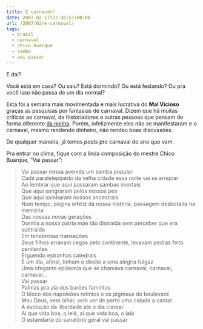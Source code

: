 ```yaml
---
title: É carnaval!
date: 2007-02-17T22:36:51+00:00
url: /2007/02/e-carnaval/
tags:
  - brasil
  - carnaval
  - chico buarque
  - samba
  - vai passar
---
```


E daí?

Você está em casa? Ou saiu? Está dormindo? Ou está festando? Ou pra você isso não passa de um dia normal?

Esta foi a semana mais movimentada e mais lucrativa do **Mal Vicioso** graças as pesquisas por fantasias de carnaval. Dizem que há muitas críticas ao carnaval, de historiadores e outras pessoas que pensam de forma diferente [da minha][1]. Porém, infelizmente eles não se manifestaram e o carnaval, mesmo rendendo dinheiro, não rendeu boas discussões.

De qualquer maneira, já temos _posts_ pro carnaval do ano que vem.

Pra entrar no clima, fique com a linda composição do mestre Chico Buarque, “Vai passar”:

> Vai passar nessa avenida um samba popular  
> Cada paralelepípedo da velha cidade essa noite vai se arrepiar  
> Ao lembrar que aqui passaram sambas imortais  
> Que aqui sangraram pelos nossos pés  
> Que aqui sambaram nossos ancestrais  
> Num tempo, página infeliz da nossa história, passagem desbotada na memória  
> Das nossas novas gerações  
> Dormia a nossa pátria mãe tão distraída sem perceber que era subtraída  
> Em tenebrosas transações  
> Seus filhos erravam cegos pelo continente, levavam pedras feito penitentes  
> Erguendo estranhas catedrais  
> E um dia, afinal, tinham o direito a uma alegria fulgaz  
> Uma ofegante epidemia que se chamava carnaval, carnaval, carnaval…  
> Vai passar  
> Palmas pra ala dos barões famintos  
> O bloco dos napoleões retintos e os pigmeus do boulevard  
> Meu Deus, vem olhar, vem ver de perto uma cidade a cantar  
> A evolução da liberdade até o dia clarear  
> Ai que vida boa, o lelê, ai que vida boa, o lalá  
> O estandarte do sanatório geral vai passar

[1]: http://malvicioso.com/2007/02/05/o-carnaval-e-a-globalizacao/
